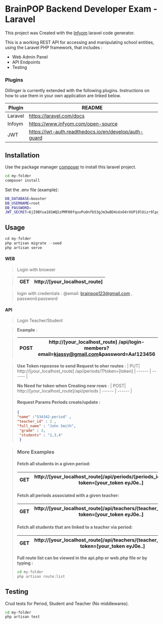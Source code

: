 # BrainPOP Backend Developer Exam - Laravel

This project was Created with the [Infyom](https://www.infyom.com/open-source) laravel code generator.

This is a working REST API for accessing and manipulating school
entities, using the Laravel PHP framework, that includes :

  - Web Admin Panel
  - API Endpoints
  - Testing



### Plugins

Dillinger is currently extended with the following plugins. Instructions on how to use them in your own application are linked below.

| Plugin | README |
| ------ | ------ |
| Laravel | https://laravel.com/docs |
| Infoym | https://www.infyom.com/open-source |
| JWT | https://jwt-auth.readthedocs.io/en/develop/auth-guard  |
 



## Installation

Use the package manager [composer](https://getcomposer.org/) to install this laravel project.

```bash 
cd my-folder 
composer install
```
Set the .env file (example):

```sh
DB_DATABASE=booster
DB_USERNAME=root
DB_PASSWORD=
JWT_SECRET=6jI9BYua101WQ2zPMF00fquvPuOnfb53gJm3w8D4sUsO4rXUP19lUizr9lpg7jYN
```
## Usage

```php
cd my-folder
php artisan migrate --seed
php artisan serve
```



#### WEB

> Login with browser

> | GET| http://[your_localhost_route]|
>| ------ | ------ |


> login with credentials : @email: brainpop123@gmail.com  , password:password
#### API
> Login Teacher/Student

> **Example** :

> | POST| http://[your_localhost_route] /api/login-members?email=kjassy@gmail.com&password=Aa!123456|
>| ------ | ------ |

> **Use Token reposnse to send Request to oher routes** :
> | PUT| http://[your_localhost_route] /api/periods/1?token=[token]
>| ------ | ------ |
>
> **No Need for token when Creating new rows** :
> | POST| http://[your_localhost_route]/api/periods
>| ------ | ------ |
>
>#### Request Params Periods create/update :
>```json
>{
> "name" :"534342-period" ,
> "teacher_id" : 2 , 
> "full_name" : "John Smith",
>  "grade" : 3,
>  "students" : "1,3,4"
>  }
>```

>### More Examples
>#### Fetch all students in a given period:
>| GET|http://[your_localhost_route]/api/periods/{periods_id}/students?token=[your_token eyJ0e..]
>| ------ | ------ |
>#### Fetch all periods associated with a given teacher:
>| GET|http://[your_localhost_route]/api/teachers/{teacher_id}/periods?token=[your_token eyJ0e..]
>| ------ | ------ |
>#### Fetch all students that are linked to a teacher via period:
>| GET|http://[your_localhost_route]/api/teachers/{teacher_id}/students?token=[your_token eyJ0e..]
>| ------ | ------ |
>
>**Full route list can be viewed in the api.php or web.php  file  or by typing :**
>```sh
>cd my-folder
>php artisan route:list
>```
## Testing
Crud tests for Period, Student and Teacher (No middlewares).

```sh
cd my-folder
php artisan test
```

 